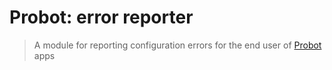 # Probot: error reporter
> A module for reporting configuration errors for the end user of [Probot](https://github.com/probot/probot) apps

